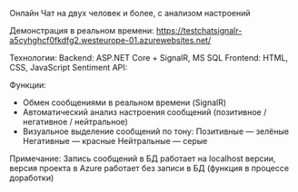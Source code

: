 Онлайн Чат на двух человек и более, с анализом настроений

Демонстрация в реальном времени: https://testchatsignalr-a5cyhghcf0fkdfg2.westeurope-01.azurewebsites.net/

Технологии:
Backend: ASP.NET Core + SignalR, MS SQL
Frontend: HTML, CSS, JavaScript
Sentiment API:

Функции:
 - Обмен сообщениями в реальном времени (SignalR)
 - Автоматический анализ настроения сообщений (позитивное / негативное / нейтральное)
 - Визуальное выделение сообщений по тону:
  Позитивные — зелёные
  Негативные — красные
  Нейтральные — серые

Примечание: Запись сообщений в БД работает на localhost версии, версия проекта в Azure работает без записи в БД (функция в процессе доработки)
